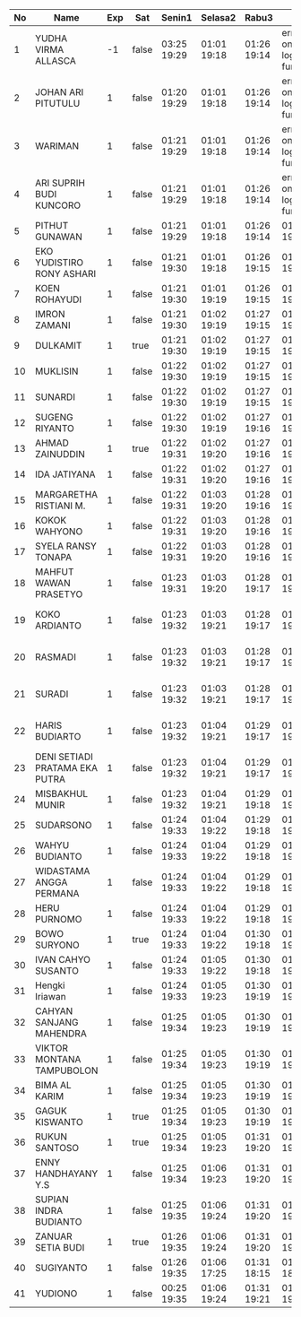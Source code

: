 | No | Name | Exp | Sat | Senin1 | Selasa2 | Rabu3 | 4 | Kamis4 | Jumat5 | Sabtu6 | Senin8 | Selasa9 | Rabu10 | Kamis11 | Jumat12 |
|-----|-----|-----|-----|-----|-----|-----|-----|-----|-----|-----|-----|-----|-----|-----|-----|
| 1 | YUDHA VIRMA ALLASCA | -1 | false | 03:25 19:29 | 01:01 19:18 | 01:26 19:14 | error on login func | 03:06 19:04 | 01:28 19:11 | -- | 01:01 19:17 | 01:10 19:17 | 01:08 19:04 | 01:09 19:16 | 01:26 - |
| 2 | JOHAN ARI PITUTULU | 1 | false | 01:20 19:29 | 01:01 19:18 | 01:26 19:14 | error on login func | 03:06 19:04 | 01:28 19:11 | -- | 01:01 19:17 | 01:10 19:17 | 01:08 19:04 | 01:09 19:16 | 01:26 - |
| 3 | WARIMAN | 1 | false | 01:21 19:29 | 01:01 19:18 | 01:26 19:14 | error on login func | 03:06 19:04 | 01:28 19:11 | -- | 01:01 19:17 | 01:10 19:17 | 01:08 19:04 | 01:09 19:16 | 01:26 - |
| 4 | ARI SUPRIH BUDI KUNCORO | 1 | false | 01:21 19:29 | 01:01 19:18 | 01:26 19:14 | error on login func | 03:06 19:04 | 01:28 19:11 | -- | 01:01 19:17 | 01:10 19:17 | 01:08 19:04 | 01:09 19:16 | 01:26 - |
| 5 | PITHUT GUNAWAN | 1 | false | 01:21 19:29 | 01:01 19:18 | 01:26 19:14 | 01:20 19:04 | 01:28 19:11 | -- | 01:01 19:17 | 01:10 19:17 | 01:08 19:04 | 01:09 19:16 | 01:26 - |
| 6 | EKO YUDISTIRO RONY ASHARI | 1 | false | 01:21 19:30 | 01:01 19:18 | 01:26 19:15 | 01:20 19:04 | 01:28 19:11 | -- | 01:01 19:17 | 01:10 19:17 | 01:08 19:04 | 01:09 19:16 | 01:26 - |
| 7 | KOEN ROHAYUDI | 1 | false | 01:21 19:30 | 01:01 19:19 | 01:26 19:15 | 01:20 19:05 | 01:28 19:12 | -- | 01:01 19:18 | 01:10 19:18 | 01:09 19:05 | 01:09 19:17 | 01:27 - |
| 8 | IMRON ZAMANI | 1 | false | 01:21 19:30 | 01:02 19:19 | 01:27 19:15 | 01:20 19:05 | 01:29 19:12 | -- | 01:02 19:18 | 01:11 19:18 | 01:09 19:05 | 01:10 19:17 | 01:27 - |
| 9 | DULKAMIT | 1 | true | 01:21 19:30 | 01:02 19:19 | 01:27 19:15 | 01:20 19:05 | 01:29 19:12 | 01:02 19:26 | 01:02 19:18 | 01:11 19:18 | 01:09 19:05 | 01:10 19:17 | 01:27 - |
| 10 | MUKLISIN | 1 | false | 01:22 19:30 | 01:02 19:19 | 01:27 19:15 | 01:21 19:05 | 01:29 19:12 | -- | 01:02 19:18 | 01:11 19:18 | 01:09 19:05 | 01:10 19:17 | 01:27 - |
| 11 | SUNARDI | 1 | false | 01:22 19:30 | 01:02 19:19 | 01:27 19:15 | 01:21 19:05 | 01:29 19:12 | -- | 01:02 19:18 | 01:11 19:18 | 01:10 19:05 | 01:10 19:17 | 01:27 - |
| 12 | SUGENG RIYANTO | 1 | false | 01:22 19:30 | 01:02 19:19 | 01:27 19:16 | 01:21 19:06 | 01:29 19:12 | -- | 01:02 19:19 | 01:11 19:18 | 01:10 19:05 | 01:10 19:17 | 01:27 - |
| 13 | AHMAD ZAINUDDIN | 1 | true | 01:22 19:31 | 01:02 19:20 | 01:27 19:16 | 01:21 19:06 | 01:29 19:12 | 01:02 19:26 | 01:02 19:19 | 03:29 19:19 | 05:09 19:05 | 01:10 19:17 | 01:27 - |
| 14 | IDA JATIYANA | 1 | false | 01:22 19:31 | 01:02 19:20 | 01:27 19:16 | 01:21 19:06 | 01:29 19:13 | -- | 01:03 19:19 | 03:29 19:19 | 05:09 19:06 | 01:10 19:18 | 01:28 - |
| 15 | MARGARETHA RISTIANI M. | 1 | false | 01:22 19:31 | 01:03 19:20 | 01:28 19:16 | 01:21 19:06 | 01:30 19:13 | -- | 01:03 19:19 | 03:30 19:19 | 05:10 19:06 | 01:11 19:18 | 01:28 - |
| 16 | KOKOK WAHYONO | 1 | false | 01:22 19:31 | 01:03 19:20 | 01:28 19:16 | 01:21 19:06 | 01:30 19:13 | -- | 01:03 19:19 | 03:30 19:19 | 05:10 19:06 | 01:11 19:18 | 01:28 - |
| 17 | SYELA RANSY TONAPA | 1 | false | 01:22 19:31 | 01:03 19:20 | 01:28 19:16 | 01:21 19:06 | 01:30 19:13 | -- | 01:03 19:19 | 03:30 19:19 | 05:10 19:06 | 01:11 19:18 | 01:28 - |
| 18 | MAHFUT WAWAN PRASETYO | 1 | false | 01:23 19:31 | 01:03 19:20 | 01:28 19:17 | 01:22 19:07 | 01:30 19:13 | -- | 01:03 19:20 | 03:30 19:19 | 05:10 19:06 | 01:11 19:18 | 01:28 - |
| 19 | KOKO ARDIANTO | 1 | false | 01:23 19:32 | 01:03 19:21 | 01:28 19:17 | 01:22 19:07 | 01:30 19:13 | -- | 01:03 19:20 | 03:30 19:20 | 05:10 19:06 | error on login func | 03:24 19:18 | 01:28 - |
| 20 | RASMADI | 1 | false | 01:23 19:32 | 01:03 19:21 | 01:28 19:17 | 01:22 19:07 | 01:30 19:14 | -- | 01:03 19:20 | 03:30 19:20 | 05:10 19:06 | error on login func | 03:24 19:19 | 01:28 - |
| 21 | SURADI | 1 | false | 01:23 19:32 | 01:03 19:21 | 01:28 19:17 | 01:22 19:07 | 01:31 19:14 | -- | 01:04 19:20 | 03:30 19:20 | 05:10 19:07 | error on login func | 03:24 19:19 | 01:29 - |
| 22 | HARIS BUDIARTO | 1 | false | 01:23 19:32 | 01:04 19:21 | 01:29 19:17 | 01:22 19:07 | 01:31 19:14 | -- | 01:04 19:20 | 03:30 19:20 | 05:10 19:07 | error on login func | 03:25 19:19 | 01:29 - |
| 23 | DENI SETIADI PRATAMA EKA PUTRA | 1 | false | 01:23 19:32 | 01:04 19:21 | 01:29 19:17 | 01:22 19:07 | 01:31 19:14 | -- | 01:04 19:20 | 03:31 19:20 | 05:11 19:07 | 01:19 19:19 | 01:29 - |
| 24 | MISBAKHUL MUNIR | 1 | false | 01:23 19:32 | 01:04 19:21 | 01:29 19:18 | 01:22 19:08 | 01:31 19:14 | -- | 01:04 19:20 | 03:31 19:20 | 05:11 19:07 | 01:20 19:19 | 01:29 - |
| 25 | SUDARSONO | 1 | false | 01:24 19:33 | 01:04 19:22 | 01:29 19:18 | 01:23 19:08 | 01:31 19:14 | -- | 01:04 19:21 | 03:31 19:21 | 05:11 19:07 | 01:20 19:19 | 01:29 - |
| 26 | WAHYU BUDIANTO | 1 | false | 01:24 19:33 | 01:04 19:22 | 01:29 19:18 | 01:23 19:08 | 01:31 19:15 | -- | 01:04 19:21 | 03:31 19:21 | 05:11 19:07 | 01:20 19:20 | 01:29 - |
| 27 | WIDASTAMA ANGGA PERMANA | 1 | false | 01:24 19:33 | 01:04 19:22 | 01:29 19:18 | 01:23 19:08 | 01:31 19:15 | -- | 01:05 19:21 | 03:31 19:21 | 05:11 19:07 | 01:20 19:20 | 01:30 - |
| 28 | HERU PURNOMO | 1 | false | 01:24 19:33 | 01:04 19:22 | 01:29 19:18 | 01:23 19:08 | 01:32 19:15 | -- | 01:05 19:21 | 03:31 19:21 | 05:11 19:08 | 01:20 19:20 | 01:30 - |
| 29 | BOWO SURYONO | 1 | true | 01:24 19:33 | 01:04 19:22 | 01:30 19:18 | 01:23 19:09 | 01:32 19:15 | 01:02 19:26 | 01:05 19:21 | 03:31 19:21 | 05:12 19:08 | 01:20 19:20 | 01:30 - |
| 30 | IVAN CAHYO SUSANTO | 1 | false | 01:24 19:33 | 01:05 19:22 | 01:30 19:18 | 01:23 19:09 | 01:32 19:15 | -- | 01:05 19:22 | 03:32 19:21 | 05:12 19:08 | 01:21 19:20 | 01:30 - |
| 31 | Hengki Iriawan | 1 | false | 01:24 19:33 | 01:05 19:23 | 01:30 19:19 | 01:23 19:09 | 01:32 19:15 | -- | 01:05 19:22 | 03:32 19:21 | 05:12 19:08 | 01:21 19:20 | 01:30 - |
| 32 | CAHYAN SANJANG MAHENDRA | 1 | false | 01:25 19:34 | 01:05 19:23 | 01:30 19:19 | 01:24 19:09 | 01:32 19:16 | -- | 01:05 19:22 | 03:32 19:22 | 05:12 19:08 | 01:21 19:21 | 01:30 - |
| 33 | VIKTOR MONTANA TAMPUBOLON | 1 | false | 01:25 19:34 | 01:05 19:23 | 01:30 19:19 | 01:24 19:09 | 01:32 19:16 | -- | 01:05 19:22 | 03:32 19:22 | 05:12 19:08 | 01:21 19:21 | 01:30 - |
| 34 | BIMA AL KARIM | 1 | false | 01:25 19:34 | 01:05 19:23 | 01:30 19:19 | 01:24 19:09 | 01:32 19:16 | -- | 01:06 19:22 | 03:32 19:22 | 05:12 19:09 | 01:21 19:21 | 01:31 - |
| 35 | GAGUK KISWANTO | 1 | true | 01:25 19:34 | 01:05 19:23 | 01:30 19:19 | 01:24 19:09 | 01:33 19:16 | 01:02 19:26 | 01:06 19:22 | 03:32 19:22 | 05:12 19:09 | 01:21 19:21 | 01:31 - |
| 36 | RUKUN SANTOSO | 1 | true | 01:25 19:34 | 01:05 19:23 | 01:31 19:20 | 01:24 19:10 | 01:33 19:16 | 01:02 19:26 | 01:06 19:23 | 03:32 19:22 | 05:12 19:09 | 01:21 19:21 | 01:31 - |
| 37 | ENNY HANDHAYANY Y.S | 1 | false | 01:25 19:34 | 01:06 19:23 | 01:31 19:20 | 01:24 19:10 | 01:33 19:16 | -- | 01:06 19:23 | 03:33 19:22 | 05:13 19:09 | 01:22 19:21 | 01:31 - |
| 38 | SUPIAN INDRA BUDIANTO | 1 | false | 01:25 19:35 | 01:06 19:24 | 01:31 19:20 | 01:24 19:10 | 01:33 19:17 | -- | 01:06 19:23 | 03:33 19:23 | 05:13 19:09 | 01:22 19:22 | 01:31 - |
| 39 | ZANUAR SETIA BUDI | 1 | true | 01:26 19:35 | 01:06 19:24 | 01:31 19:20 | 01:25 19:10 | 01:33 19:17 | 01:02 19:27 | 01:06 19:23 | 03:33 19:23 | 05:13 19:09 | 01:22 19:22 | 01:31 - |
| 40 | SUGIYANTO | 1 | false | 01:26 19:35 | 01:06 17:25 | 01:31 18:15 | 01:25 18:10 | 01:33 19:17 | -- | 01:06 16:45 | 03:33 19:23 | 05:13 19:09 | 01:22 06:58 | 01:31 - |
| 41 | YUDIONO | 1 | false | 00:25 19:35 | 01:06 19:24 | 01:31 19:21 | 01:25 19:11 | 01:33 19:17 | -- | 01:06 19:23 | 03:33 19:23 | 05:13 19:10 | 01:22 19:22 | 01:32 - |
